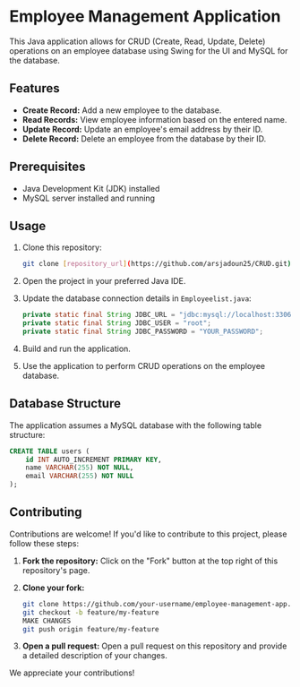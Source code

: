 # Employee Management Application

This Java application allows for CRUD (Create, Read, Update, Delete) operations on an employee database using Swing for the UI and MySQL for the database.

## Features

- **Create Record:** Add a new employee to the database.
- **Read Records:** View employee information based on the entered name.
- **Update Record:** Update an employee's email address by their ID.
- **Delete Record:** Delete an employee from the database by their ID.

## Prerequisites

- Java Development Kit (JDK) installed
- MySQL server installed and running

## Usage

1. Clone this repository:
   ```bash
   git clone [repository_url](https://github.com/arsjadoun25/CRUD.git)
   
2. Open the project in your preferred Java IDE.

3. Update the database connection details in `Employeelist.java`:

    ```java
    private static final String JDBC_URL = "jdbc:mysql://localhost:3306/YOUR_DATABASE";
    private static final String JDBC_USER = "root";
    private static final String JDBC_PASSWORD = "YOUR_PASSWORD";
    ```

4. Build and run the application.

5. Use the application to perform CRUD operations on the employee database.

## Database Structure

The application assumes a MySQL database with the following table structure:

```sql
CREATE TABLE users (
    id INT AUTO_INCREMENT PRIMARY KEY,
    name VARCHAR(255) NOT NULL,
    email VARCHAR(255) NOT NULL
);
```

## Contributing

Contributions are welcome! If you'd like to contribute to this project, please follow these steps:

1. **Fork the repository:**
   Click on the "Fork" button at the top right of this repository's page.

2. **Clone your fork:**
   ```bash
   git clone https://github.com/your-username/employee-management-app.git
   git checkout -b feature/my-feature
   MAKE CHANGES
   git push origin feature/my-feature
   ```
3. **Open a pull request:**
   Open a pull request on this repository and provide a detailed description of your changes.

We appreciate your contributions!



